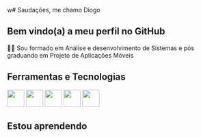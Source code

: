 w# Saudações, me chamo Diogo
## Bem vindo(a) a meu perfil no GitHub 

👨‍🎓 Sou formado em Análise e desenvolvimento de Sistemas e pós graduando em Projeto de Aplicações Móveis

## Ferramentas e Tecnologias 

<img src="https://cdn.jsdelivr.net/gh/devicons/devicon/icons/dart/dart-original-wordmark.svg" height="40"/> <img src="https://cdn.jsdelivr.net/gh/devicons/devicon/icons/flutter/flutter-original.svg" height="40"/> <img src="https://cdn.jsdelivr.net/gh/devicons/devicon/icons/firebase/firebase-plain-wordmark.svg" height="40" /> <img src="https://cdn.jsdelivr.net/gh/devicons/devicon/icons/ionic/ionic-original-wordmark.svg" height="40"/> <img src="https://cdn.jsdelivr.net/gh/devicons/devicon/icons/typescript/typescript-original.svg" height="40" />

## Estou aprendendo 
          
          
<!--
**diogomoraisf/diogomoraisf** is a ✨ _special_ ✨ repository because its `README.md` (this file) appears on your GitHub profile.

Here are some ideas to get you started:

- 🔭 I’m currently working on ...
- 🌱 I’m currently learning ...
- 👯 I’m looking to collaborate on ...
- 🤔 I’m looking for help with ...
- 💬 Ask me about ...
- 📫 How to reach me: ...
- 😄 Pronouns: ...
- ⚡ Fun fact: ...
-->

